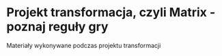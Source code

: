 # Projekt transformacja, czyli Matrix - poznaj reguły gry

Materiały wykonywane podczas projektu transformacji
